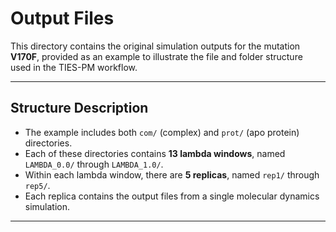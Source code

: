 # Output Files

This directory contains the original simulation outputs for the mutation **V170F**, provided as an example to illustrate the file and folder structure used in the TIES-PM workflow.

---

## Structure Description

- The example includes both `com/` (complex) and `prot/` (apo protein) directories.
- Each of these directories contains **13 lambda windows**, named `LAMBDA_0.0/` through `LAMBDA_1.0/`.
- Within each lambda window, there are **5 replicas**, named `rep1/` through `rep5/`.
- Each replica contains the output files from a single molecular dynamics simulation.

---
